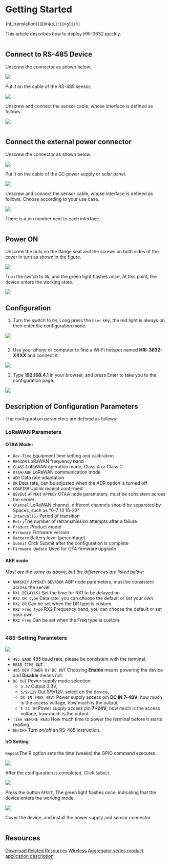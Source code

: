 # Getting Started

{ht_translation}`[简体中文]:[English]`

This article describes how to deploy HRI-3632 quickly.

``` {Tip} Before you enter the configuration mode, please do all operations without power.

```

## Connect to RS-485 Device
Unscrew the connector as shown below. 

![](img/quick_start/06(1).jpg) 

Put it on the cable of the RS-485 sensor.

![](img/quick_start/07(1).jpg)

Unscrew and connect the sensor cable, whose interface is defined as follows.

![](img/quick_start/08.png)

``` {Note} that the counterclockwise direction of each interface has the number corresponding to its pins.

```

## Connect the external power connector
Unscrew the connector as shown below. 

![](img/quick_start/06(1).jpg)

Put it on the cable of the DC power supply or solar panel.

![](img/quick_start/07(1).jpg)

Unscrew and connect the sensor cable, whose interface is defined as follows. Choose according to your use case.

![](img/quick_start/09.png)

There is a pin number next to each interface.

``` {Tip} DC-IN 7~24V can power the device while charging the built-in battery; DC-IN 7~48V can accommodate some higher voltage scenarios, but it cannot charge the built-in battery.

```

## Power ON
Unscrew the nuts on the flange seat and the screws on both sides of the cover in turn as shown in the figure.

![](img/quick_start/01.png)  

Turn the switch to `ON`, and the green light flashes once, At this point, the device enters the working state.

![](img/quick_start/02.png)  

## Configuration
1. Turn the switch to `ON`,  Long press the `User` key, the red light is always on, then enter the configuration mode.

![](img/quick_start/03.png)  

``` {Tip} The device will automatically restart after 10 minutes in configuration mode.

```

2. Use your phone or computer to find a Wi-Fi hotspot named **HRI-3632-XXXX** and connect it.

![](img/quick_start/04.jpg)

3. Type **192.168.4.1** in your browser, and press Enter to take you to the configuration page.

![](img/quick_start/05.png)

## Description of Configuration Parameters
The configuration parameters are defined as follows:
### LoRaWAN Parameters
#### OTAA Mode:

  - `Dev-Time` Equipment time setting and calibration
  - `REGION` LoRaWAN frequency band
  - `CLASS` LoRaWAN operation mode, Class A or Class C
  - `OTAA/ABP` LoRaWAN communication mode
  - `ADR` Data rate adaptation
  - `DR` Data rate, can be adjusted when the ADR option is turned off
  - `CONFIRM` Uplink receipt confirmed
  - `DEVEUI` `APPEUI` `APPKEY` OTAA node parameters, must be consistent across the server. 
  - `Channel` LoRaWAN channel, different channels should be separated by Spaces, such as "0-7 13 16-23"
  - `Interval(S)` Period of transition
  - `Retry`The number of retransmission attempts after a failure
  - `Product` Product model
  - `Firmware` Firmware version
  - `Battery` Battery level (percentage)
  - `Submit` Click Submit after the configuration is complete
  - `Firmware Update` Used for OTA firmware upgrade

#### ABP mode

*Most are the same as above, but the differences are listed below:*

  - `NWKSKEY` `APPSKEY` `DEVADDR` ABP node parameters, must be consistent across the server
  - `RX1 DELAY(S)` Set the time for RX1 to be delayed on
  - `RX2 DR type` Data rate, you can choose the default or set your own
  - `RX2 DR` Can be set when the DR type is custom
  - `RX2 Freq type` RX2 Frequency band, you can choose the default or set your own
  - `RX2 Freq` Can be set when the Freq type is custom

``` {Tip} The uplink port is fixed as port 2.

```

### 485-Setting Parameters
![](img/quick_start/06.png)

  - `485 BAUD` 485 baud rate, please be consistent with the terminal.
  - `READ TIME OUT` .
  - `485 DEV POWER BY DC OUT`  Choosing **Enable** means powering the device and **Disable** means not.
  - `DC OUT` Power supply mode selection:
    - `3.3V`  Output 3.3V,
    - `5/9/12V`  Out 5/9/12V, select on the device,
    - `DC IN (MAX 48V)`  Power supply access pin **DC IN 7-48V**, how much is the access voltage, how much is the output,
    - `5-24 IN`  Power supply access pin **7~24V**, how much is the access voltage, how much is the output.
  - `Time BEFORE READ` How much time to power the terminal before it starts reading.
  - `ON/OFF` Turn on/off an RS-485 instruction.
#### I/O Setting

`Repeat`The R option sets the time (weeks) the GPIO command executes. 

![](img/quick_start/10.png)

After the configuration is completed, Click `Submit`. 

![](img/quick_start/11.png)

Press the button `RESET`, The green light flashes once, indicating that the device enters the working mode. 

![](img/quick_start/12.png)

Cover the device, and install the power supply and sensor connector.

``` 

```

## Resources
[Download Related Resources](https://resource.heltec.cn/download/Sensor%20Hub%20for%20industry)
[Wireless Aggregator series product application description](https://heltec.org/wireless-aggregator/)